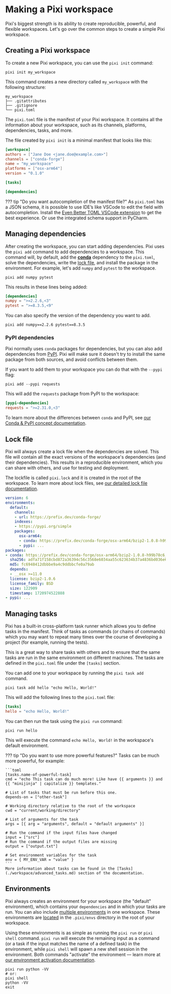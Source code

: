 # Making a Pixi workspace

Pixi's biggest strength is its ability to create reproducible, powerful, and flexible workspaces.
Let's go over the common steps to create a simple Pixi workspace.

## Creating a Pixi workspace
To create a new Pixi workspace, you can use the `pixi init` command:

```shell
pixi init my_workspace
```

This command creates a new directory called `my_workspace` with the following structure:

```shell
my_workspace
├── .gitattributes
├── .gitignore
└── pixi.toml
```

The `pixi.toml` file is the manifest of your Pixi workspace.
It contains all the information about your workspace, such as its channels, platforms, dependencies, tasks, and more.

The file created by `pixi init` is a minimal manifest that looks like this:

```toml title="pixi.toml"
[workspace]
authors = ["Jane Doe <jane.doe@example.com>"]
channels = ["conda-forge"]
name = "my_workspace"
platforms = ["osx-arm64"]
version = "0.1.0"

[tasks]

[dependencies]
```

??? tip "Do you want autocompletion of the manifest file?"
    As `pixi.toml` has a JSON schema, it is possible to use IDE’s like VSCode to edit the field with autocompletion.
    Install the [Even Better TOML VSCode extension](https://marketplace.visualstudio.com/items?itemName=tamasfe.even-better-toml) to get the best experience.
    Or use the integrated schema support in PyCharm.

## Managing dependencies
After creating the workspace, you can start adding dependencies.
Pixi uses the `pixi add` command to add dependencies to a workspace.
This command will, by default, add the [**conda**](https://prefix.dev/blog/what-is-a-conda-package) dependency to the `pixi.toml`, solve the dependencies, write the [lock file](./workspace/lockfile.md), and install the package in the environment.
For example, let's add `numpy` and `pytest` to the workspace.

```shell
pixi add numpy pytest
```
This results in these lines being added:

```toml title="pixi.toml"
[dependencies]
numpy = ">=2.2.6,<3"
pytest = ">=8.3.5,<9"
```

You can also specify the version of the dependency you want to add.

```shell
pixi add numpy==2.2.6 pytest==8.3.5
```

### PyPI dependencies
Pixi normally uses `conda` packages for dependencies, but you can also add dependencies from [PyPI](https://pypi.org).
Pixi will make sure it doesn't try to install the same package from both sources, and avoid conflicts between them.

If you want to add them to your workspace you can do that with the `--pypi` flag:

```shell
pixi add --pypi requests
```
This will add the `requests` package from PyPI to the workspace:

```toml title="pixi.toml"
[pypi-dependencies]
requests = ">=2.31.0,<3"
```

To learn more about the differences between `conda` and PyPI, see [our Conda & PyPI concept documentation](./concepts/conda_pypi.md).

## Lock file
Pixi will always create a lock file when the dependencies are solved.
This file will contain all the exact versions of the workspace's dependencies (and their dependencies).
This results in a reproducible environment, which you can share with others, and use for testing and deployment.

The lockfile is called `pixi.lock` and it is created in the root of the workspace.
To learn more about lock files, see [our detailed lock file documentation](./workspace/lockfile.md).

```yaml title="pixi.lock"
version: 6
environments:
  default:
    channels:
    - url: https://prefix.dev/conda-forge/
    indexes:
    - https://pypi.org/simple
    packages:
      osx-arm64:
      - conda: https://prefix.dev/conda-forge/osx-arm64/bzip2-1.0.8-h99b78c6_7.conda
      - pypi: ...
packages:
- conda: https://prefix.dev/conda-forge/osx-arm64/bzip2-1.0.8-h99b78c6_7.conda
  sha256: adfa71f158cbd872a36394c56c3568e6034aa55c623634b37a4836bd036e6b91
  md5: fc6948412dbbbe9a4c9ddbbcfe0a79ab
  depends:
  - __osx >=11.0
  license: bzip2-1.0.6
  license_family: BSD
  size: 122909
  timestamp: 1720974522888
- pypi: ...
```

## Managing tasks
Pixi has a built-in cross-platform task runner which allows you to define tasks in the manifest.
Think of tasks as commands (or chains of commands) which you may want to repeat many times over the course of developing a project (for example, running the tests).

This is a great way to share tasks with others and to ensure that the same tasks are run in the same environment on different machines.
The tasks are defined in the `pixi.toml` file under the `[tasks]` section.

You can add one to your workspace by running the `pixi task add` command.

```shell
pixi task add hello "echo Hello, World!"
```
This will add the following lines to the `pixi.toml` file:

```toml title="pixi.toml"
[tasks]
hello = "echo Hello, World!"
```
You can then run the task using the `pixi run` command:

```shell
pixi run hello
```
This will execute the command `echo Hello, World!` in the workspace's default environment.

??? tip "Do you want to use more powerful features?"
    Tasks can be much more powerful, for example:

    ```toml
    [tasks.name-of-powerful-task]
    cmd = "echo This task can do much more! Like have {{ arguments }} and {{ "minijinja" | capitalize }} templates."

    # List of tasks that must be run before this one.
    depends-on = ["other-task"]

    # Working directory relative to the root of the workspace
    cwd = "current/working/directory"

    # List of arguments for the task
    args = [{ arg = "arguments", default = "default arguments" }]

    # Run the command if the input files have changed
    input = ["src"]
    # Run the command if the output files are missing
    output = ["output.txt"]

    # Set environment variables for the task
    env = { MY_ENV_VAR = "value" }
    ```
    More information about tasks can be found in the [Tasks](./workspace/advanced_tasks.md) section of the documentation.

## Environments
Pixi always creates an environment for your workspace (the "default" environment),
which contains your `dependencies` and in which your tasks are run.
You can also include [multiple environments](./workspace/multi_environment.md) in one workspace.
These environments are [located](./reference/pixi_configuration.md#detached-environments "Find out how to move this location if required") in the `.pixi/envs` directory in the root of your workspace.

Using these environments is as simple as running the `pixi run` or `pixi shell` command.
`pixi run` will execute the remaining input as a command (or a task if the input matches the name of a defined task) in the environment, while `pixi shell` will spawn a new shell session in the environment. Both commands "activate" the environment — learn more at [our environment activation documentation](./workspace/environment.md#activation).

```shell
pixi run python -VV
# or:
pixi shell
python -VV
exit
```
